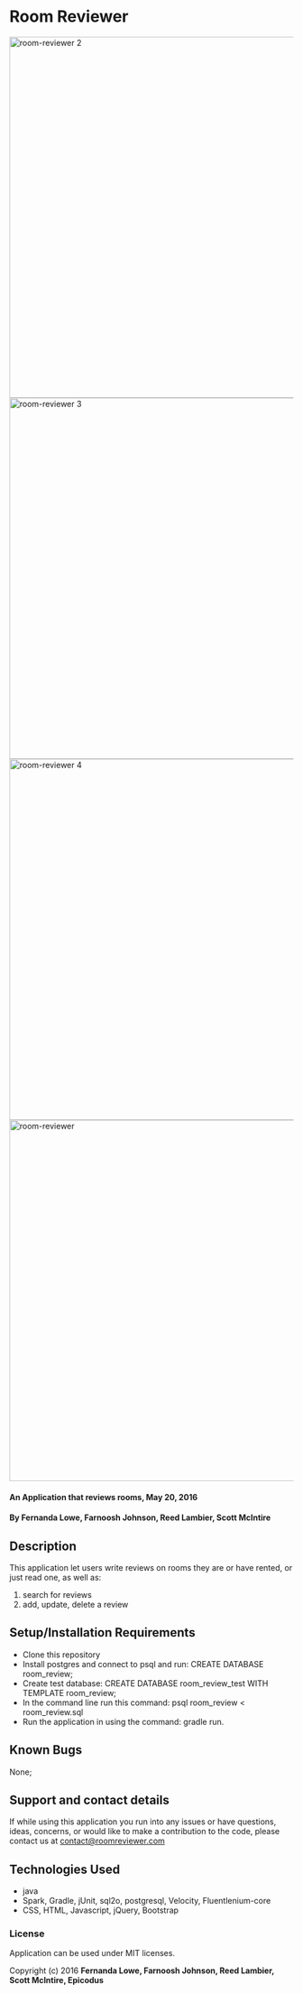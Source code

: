 # Room Reviewer
<img width="640" alt="room-reviewer 2" src="https://cloud.githubusercontent.com/assets/14284114/18421792/0a162ad6-7847-11e6-8973-a564b27f9b87.png">
<img width="640" alt="room-reviewer 3" src="https://cloud.githubusercontent.com/assets/14284114/18421790/0a14a814-7847-11e6-96d7-3f98f656528a.png">
<img width="640" alt="room-reviewer 4" src="https://cloud.githubusercontent.com/assets/14284114/18421791/0a151182-7847-11e6-8819-f3680d7aa085.png">
<img width="640" alt="room-reviewer" src="https://cloud.githubusercontent.com/assets/14284114/18421793/0a1d0f54-7847-11e6-876a-52cde485dc1d.png">


#### An Application that reviews rooms, May 20, 2016

#### By Fernanda Lowe, Farnoosh Johnson, Reed Lambier, Scott McIntire

## Description

This application let users write reviews on rooms they are or have rented, or just read one, as well as:

1. search for reviews
2. add, update, delete a review

## Setup/Installation Requirements

* Clone this repository
* Install postgres and connect to psql and run: CREATE DATABASE room_review;
* Create test database: CREATE DATABASE room_review_test WITH TEMPLATE room_review;
* In the command line run this command: psql room_review < room_review.sql
* Run the application in using the command: gradle run.


## Known Bugs

None;

## Support and contact details

If while using this application you run into any issues or have questions, ideas, concerns, or would like to make a contribution to the code, please contact us at contact@roomreviewer.com

## Technologies Used

* java
* Spark, Gradle, jUnit, sql2o, postgresql, Velocity, Fluentlenium-core
* CSS, HTML, Javascript, jQuery, Bootstrap


### License

Application can be used under MIT licenses.

Copyright (c) 2016 **Fernanda Lowe, Farnoosh Johnson, Reed Lambier, Scott McIntire, Epicodus**
